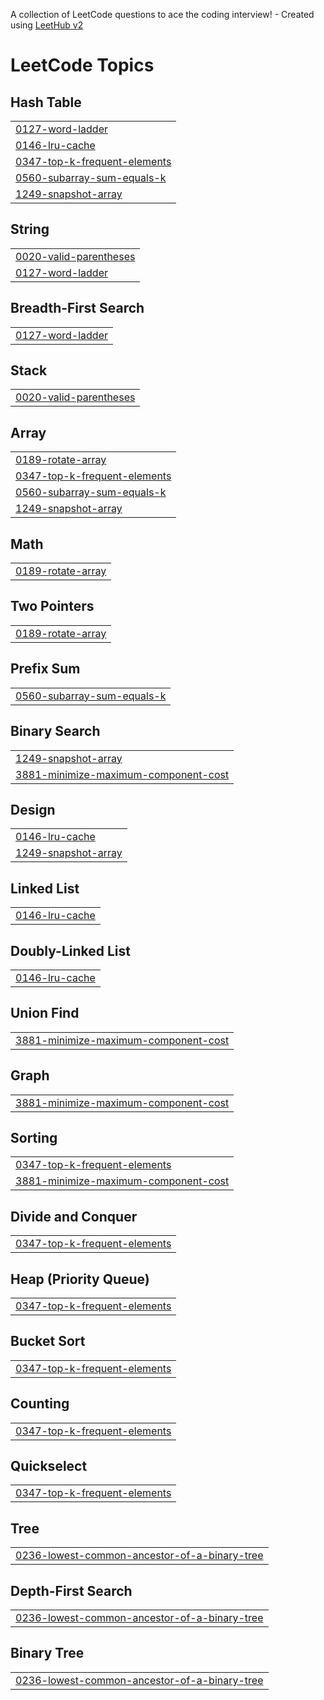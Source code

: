 A collection of LeetCode questions to ace the coding interview! - Created using [LeetHub v2](https://github.com/arunbhardwaj/LeetHub-2.0)
<!---LeetCode Topics Start-->
# LeetCode Topics
## Hash Table
|  |
| ------- |
| [0127-word-ladder](https://github.com/SrishtiKalra/Leetcode/tree/master/0127-word-ladder) |
| [0146-lru-cache](https://github.com/SrishtiKalra/Leetcode/tree/master/0146-lru-cache) |
| [0347-top-k-frequent-elements](https://github.com/SrishtiKalra/Leetcode/tree/master/0347-top-k-frequent-elements) |
| [0560-subarray-sum-equals-k](https://github.com/SrishtiKalra/Leetcode/tree/master/0560-subarray-sum-equals-k) |
| [1249-snapshot-array](https://github.com/SrishtiKalra/Leetcode/tree/master/1249-snapshot-array) |
## String
|  |
| ------- |
| [0020-valid-parentheses](https://github.com/SrishtiKalra/Leetcode/tree/master/0020-valid-parentheses) |
| [0127-word-ladder](https://github.com/SrishtiKalra/Leetcode/tree/master/0127-word-ladder) |
## Breadth-First Search
|  |
| ------- |
| [0127-word-ladder](https://github.com/SrishtiKalra/Leetcode/tree/master/0127-word-ladder) |
## Stack
|  |
| ------- |
| [0020-valid-parentheses](https://github.com/SrishtiKalra/Leetcode/tree/master/0020-valid-parentheses) |
## Array
|  |
| ------- |
| [0189-rotate-array](https://github.com/SrishtiKalra/Leetcode/tree/master/0189-rotate-array) |
| [0347-top-k-frequent-elements](https://github.com/SrishtiKalra/Leetcode/tree/master/0347-top-k-frequent-elements) |
| [0560-subarray-sum-equals-k](https://github.com/SrishtiKalra/Leetcode/tree/master/0560-subarray-sum-equals-k) |
| [1249-snapshot-array](https://github.com/SrishtiKalra/Leetcode/tree/master/1249-snapshot-array) |
## Math
|  |
| ------- |
| [0189-rotate-array](https://github.com/SrishtiKalra/Leetcode/tree/master/0189-rotate-array) |
## Two Pointers
|  |
| ------- |
| [0189-rotate-array](https://github.com/SrishtiKalra/Leetcode/tree/master/0189-rotate-array) |
## Prefix Sum
|  |
| ------- |
| [0560-subarray-sum-equals-k](https://github.com/SrishtiKalra/Leetcode/tree/master/0560-subarray-sum-equals-k) |
## Binary Search
|  |
| ------- |
| [1249-snapshot-array](https://github.com/SrishtiKalra/Leetcode/tree/master/1249-snapshot-array) |
| [3881-minimize-maximum-component-cost](https://github.com/SrishtiKalra/Leetcode/tree/master/3881-minimize-maximum-component-cost) |
## Design
|  |
| ------- |
| [0146-lru-cache](https://github.com/SrishtiKalra/Leetcode/tree/master/0146-lru-cache) |
| [1249-snapshot-array](https://github.com/SrishtiKalra/Leetcode/tree/master/1249-snapshot-array) |
## Linked List
|  |
| ------- |
| [0146-lru-cache](https://github.com/SrishtiKalra/Leetcode/tree/master/0146-lru-cache) |
## Doubly-Linked List
|  |
| ------- |
| [0146-lru-cache](https://github.com/SrishtiKalra/Leetcode/tree/master/0146-lru-cache) |
## Union Find
|  |
| ------- |
| [3881-minimize-maximum-component-cost](https://github.com/SrishtiKalra/Leetcode/tree/master/3881-minimize-maximum-component-cost) |
## Graph
|  |
| ------- |
| [3881-minimize-maximum-component-cost](https://github.com/SrishtiKalra/Leetcode/tree/master/3881-minimize-maximum-component-cost) |
## Sorting
|  |
| ------- |
| [0347-top-k-frequent-elements](https://github.com/SrishtiKalra/Leetcode/tree/master/0347-top-k-frequent-elements) |
| [3881-minimize-maximum-component-cost](https://github.com/SrishtiKalra/Leetcode/tree/master/3881-minimize-maximum-component-cost) |
## Divide and Conquer
|  |
| ------- |
| [0347-top-k-frequent-elements](https://github.com/SrishtiKalra/Leetcode/tree/master/0347-top-k-frequent-elements) |
## Heap (Priority Queue)
|  |
| ------- |
| [0347-top-k-frequent-elements](https://github.com/SrishtiKalra/Leetcode/tree/master/0347-top-k-frequent-elements) |
## Bucket Sort
|  |
| ------- |
| [0347-top-k-frequent-elements](https://github.com/SrishtiKalra/Leetcode/tree/master/0347-top-k-frequent-elements) |
## Counting
|  |
| ------- |
| [0347-top-k-frequent-elements](https://github.com/SrishtiKalra/Leetcode/tree/master/0347-top-k-frequent-elements) |
## Quickselect
|  |
| ------- |
| [0347-top-k-frequent-elements](https://github.com/SrishtiKalra/Leetcode/tree/master/0347-top-k-frequent-elements) |
## Tree
|  |
| ------- |
| [0236-lowest-common-ancestor-of-a-binary-tree](https://github.com/SrishtiKalra/Leetcode/tree/master/0236-lowest-common-ancestor-of-a-binary-tree) |
## Depth-First Search
|  |
| ------- |
| [0236-lowest-common-ancestor-of-a-binary-tree](https://github.com/SrishtiKalra/Leetcode/tree/master/0236-lowest-common-ancestor-of-a-binary-tree) |
## Binary Tree
|  |
| ------- |
| [0236-lowest-common-ancestor-of-a-binary-tree](https://github.com/SrishtiKalra/Leetcode/tree/master/0236-lowest-common-ancestor-of-a-binary-tree) |
<!---LeetCode Topics End-->
